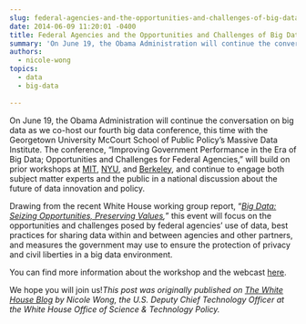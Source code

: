 ```yaml
---
slug: federal-agencies-and-the-opportunities-and-challenges-of-big-data
date: 2014-06-09 11:20:01 -0400
title: Federal Agencies and the Opportunities and Challenges of Big Data
summary: 'On June 19, the Obama Administration will continue the conversation on big data as we co-host our fourth big data conference, this time with the Georgetown University McCourt School of Public Policy’s Massive Data Institute. The conference, &ldquo;Improving Government Performance in the Era of Big Data; Opportunities and Challenges for Federal Agencies,&rdquo; will build on'
authors:
  - nicole-wong
topics:
  - data
  - big-data
  
---
```


On June 19, the Obama Administration will continue the conversation on big data as we co-host our fourth big data conference, this time with the Georgetown University McCourt School of Public Policy’s Massive Data Institute. The conference, “Improving Government Performance in the Era of Big Data; Opportunities and Challenges for Federal Agencies,” will build on prior workshops at [MIT](http://web.mit.edu/bigdata-priv/agenda.html), [NYU](http://www.datasociety.net/initiatives/2014-0317/), and [Berkeley](http://www.ischool.berkeley.edu/newsandevents/events/2014bigdataworkshop), and continue to engage both subject matter experts and the public in a national discussion about the future of data innovation and policy.

Drawing from the recent White House working group report, “_[Big Data: Seizing Opportunities, Preserving Values](http://www.whitehouse.gov/issues/technology/big-data-review),_” this event will focus on the opportunities and challenges posed by federal agencies’ use of data, best practices for sharing data within and between agencies and other partners, and measures the government may use to ensure the protection of privacy and civil liberties in a big data environment.

You can find more information about the workshop and the webcast [here](http://mspp.georgetown.edu/events/big-data-and-federal-agencies).

We hope you will join us!_This post was originally published on [The White House Blog](http://www.whitehouse.gov/blog/) by Nicole Wong, the U.S. Deputy Chief Technology Officer at the White House Office of Science & Technology Policy._